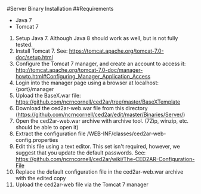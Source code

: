 #Server Binary Installation
##Requirements
- Java 7
- Tomcat 7

1. Setup Java 7. Although Java 8 should work as well, but is not fully tested.
2. Install Tomcat 7. See: https://tomcat.apache.org/tomcat-7.0-doc/setup.html
3. Configure the Tomcat 7 manager, and create an account to access it: http://tomcat.apache.org/tomcat-7.0-doc/manager-howto.html#Configuring_Manager_Application_Access
4. Login into the manager page using a browser at localhost:{port}/manager
5. Upload the BaseX.war file: https://github.com/ncrncornell/ced2ar/tree/master/BaseXTemplate
6. Download the ced2ar-web.war file from this directory (https://github.com/ncrncornell/ced2ar/edit/master/Binaries/Server/)
7. Open the ced2ar-web.war archive with archive tool. (7Zip, winzip, etc. should be able to open it)
8. Extract the configuration file  /WEB-INF/classes/ced2ar-web-config.properties
9. Edit this file using a text editor. This set isn't required, however, we suggest that you update the default passwords. See: https://github.com/ncrncornell/ced2ar/wiki/The-CED2AR-Configuration-File
10. Replace the default configuration file in the ced2ar-web.war archive with the edited copy
11. Upload the ced2ar-web file via the Tomcat 7 manager
